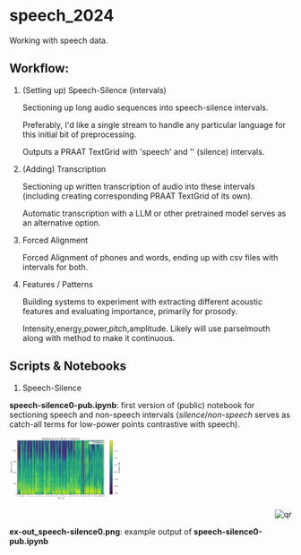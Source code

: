 # speech_2024

Working with speech data. 

## Workflow:

1. (Setting up) Speech-Silence (intervals)
   
   Sectioning up long audio sequences into speech-silence intervals.
   
   Preferably, I'd like a single stream to handle any particular language for this initial bit of preprocessing.
   
   Outputs a PRAAT TextGrid with 'speech' and '' (silence) intervals.
   
3. (Adding) Transcription
   
   Sectioning up written transcription of audio into these intervals (including creating corresponding PRAAT TextGrid of its own).
   
   Automatic transcription with a LLM or other pretrained model serves as an alternative option.
   
5. Forced Alignment
   
   Forced Alignment of phones and words, ending up with csv files with intervals for both.
   
6. Features / Patterns
   
   Building systems to experiment with extracting different acoustic features and evaluating importance, primarily for prosody.
   
   Intensity,energy,power,pitch,amplitude. Likely will use parselmouth along with method to make it continuous.

## Scripts & Notebooks

1. Speech-Silence

**speech-silence0-pub.ipynb**: first version of (public) notebook for sectioning speech and non-speech intervals (*silence*/*non-speech* serves as catch-all terms for low-power points contrastive with speech).

<p align="left">
 <img width="200px" src="ex-out_speech-silence0.png" alt="qr"/>
</p>

<p align="right">
 <img width="200px" src="speech-silence0-pub.ipynb" alt="qr"/>
</p>

**ex-out_speech-silence0.png**: example output of **speech-silence0-pub.ipynb**







